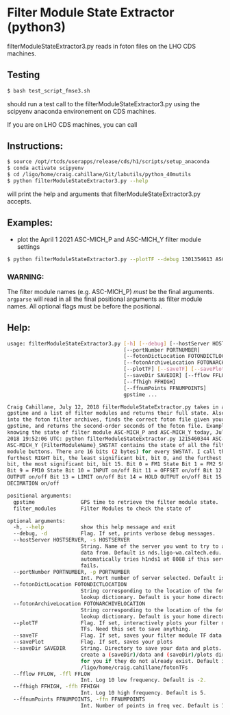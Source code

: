 # Filter Module State Extractor (python3)
filterModuleStateExtractor3.py reads in foton files on the LHO CDS machines.

## Testing
```bash
$ bash test_script_fmse3.sh
```
should run a test call to the filterModuleStateExtractor3.py using the scipyenv anaconda environement on CDS machines.

If you are on LHO CDS machines, you can call

## Instructions:
```bash
$ source /opt/rtcds/userapps/release/cds/h1/scripts/setup_anaconda
$ conda activate scipyenv
$ cd /ligo/home/craig.cahillane/Git/labutils/python_40mutils
$ python filterModuleStateExtractor3.py --help
```
will print the help and arguments that filterModuleStateExtractor3.py accepts.




## Examples:
- plot the April 1 2021 ASC-MICH_P and ASC-MICH_Y filter module settings
```bash
$ python filterModuleStateExtractor3.py --plotTF --debug 1301354613 ASC-MICH_P ASC-MICH_Y
```

### WARNING: 
The filter module names (e.g. ASC-MICH_P) *must* be the final arguments.
`argparse` will read in all the final positional arguments as filter module names.
All optional flags must be before the positional.


## Help:
```bash
usage: filterModuleStateExtractor3.py [-h] [--debug] [--hostServer HOSTSERVER]
                                      [--portNumber PORTNUMBER]
                                      [--fotonDictLocation FOTONDICTLOCATION]
                                      [--fotonArchiveLocation FOTONARCHIVELOCATION]
                                      [--plotTF] [--saveTF] [--savePlot]
                                      [--saveDir SAVEDIR] [--fflow FFLOW]
                                      [--ffhigh FFHIGH]
                                      [--ffnumPoints FFNUMPOINTS]
                                      gpstime ...

Craig Cahillane, July 12, 2018 filterModuleStateExtractor.py takes in a
gpstime and a list of filter modules and returns their full state. Also delves
into the foton filter archives, finds the correct foton file given your
gpstime, and returns the second-order seconds of the foton file. Example for
knowing the state of filter module ASC-MICH_P and ASC-MICH_Y today, July 12,
2018 19:52:06 UTC: python filterModuleStateExtractor.py 1215460344 ASC-MICH_P
ASC-MICH_Y {FilterModuleName}_SWSTAT contains the state of all the filter
module buttons. There are 16 bits (2 bytes) for every SWSTAT. I call the
furthest RIGHT bit, the least significant bit, bit 0, and the furthest left
bit, the most significant bit, bit 15. Bit 0 = FM1 State Bit 1 = FM2 State ...
Bit 9 = FM10 State Bit 10 = INPUT on/off Bit 11 = OFFSET on/off Bit 12 =
OUTPUT on/off Bit 13 = LIMIT on/off Bit 14 = HOLD OUTPUT on/off Bit 15 =
DECIMATION on/off

positional arguments:
  gpstime               GPS time to retrieve the filter module state.
  filter_modules        Filter Modules to check the state of

optional arguments:
  -h, --help            show this help message and exit
  --debug, -d           Flag. If set, prints verbose debug messages.
  --hostServer HOSTSERVER, -s HOSTSERVER
                        String. Name of the server you want to try to access
                        data from. Default is nds.ligo-wa.caltech.edu. Also
                        automatically tries h1nds1 at 8088 if this server
                        fails.
  --portNumber PORTNUMBER, -p PORTNUMBER
                        Int. Port number of server selected. Default is 31200.
  --fotonDictLocation FOTONDICTLOCATION
                        String corresponding to the location of the foton
                        lookup dictionary. Default is your home directory.
  --fotonArchiveLocation FOTONARCHIVELOCATION
                        String corresponding to the location of the foton
                        lookup dictionary. Default is your home directory.
  --plotTF              Flag. If set, interactively plots your filter module
                        TFs. Need this set to save anything.
  --saveTF              Flag. If set, saves your filter module TF data
  --savePlot            Flag. If set, saves your plots
  --saveDir SAVEDIR     String. Directory to save your data and plots. Will
                        create a (saveDir)/data and (saveDir)/plots directory
                        for you if they do not already exist. Default is
                        /ligo/home/craig.cahillane/fotonTFs
  --fflow FFLOW, -ffl FFLOW
                        Int. Log 10 low frequency. Default is -2.
  --ffhigh FFHIGH, -ffh FFHIGH
                        Int. Log 10 high frequency. Default is 5.
  --ffnumPoints FFNUMPOINTS, -ffn FFNUMPOINTS
                        Int. Number of points in freq vec. Default is 1000.